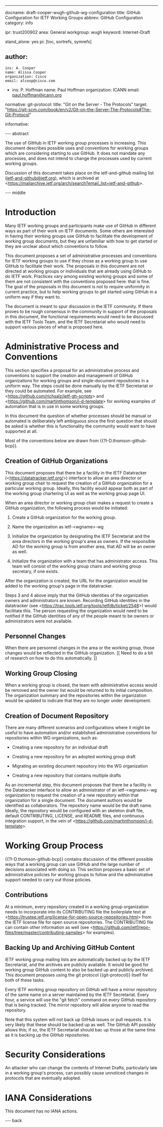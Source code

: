 ---
docname: draft-cooper-wugh-github-wg-configuration
title: GitHub Configuration for IETF Working Groups
abbrev: GitHub Configuration
category: info

ipr: trust200902
area: General
workgroup: wugh
keyword: Internet-Draft

stand_alone: yes
pi: [toc, sortrefs, symrefs]

author:
 -
    ins: A. Cooper
    name: Alissa Cooper
    organization: Cisco
    email: alcoop@cisco.com

 -
    ins: P. Hoffman
    name: Paul Hoffman
    organization: ICANN
    email: paul.hoffman@icann.org

normative:
  git-protocol:
    title: "Git on the Server - The Protocols"
    target: "https://git-scm.com/book/en/v2/Git-on-the-Server-The-Protocols#The-Git-Protocol"

informative:


--- abstract

The use of GitHub in IETF working group processes is increasing. This document describes possible uses and conventions for working groups which are considering starting to use GitHub. It does not mandate any processes, and does not intend to change the processes used by current working groups.

Discussion of this document takes place on the ietf-and-github mailing list (ietf-and-github@ietf.org), which is archived at &lt;https://mailarchive.ietf.org/arch/search?email_list=ietf-and-github&gt;.


--- middle

# Introduction

Many IETF working groups and participants make use of GitHub in different ways as part of their work on IETF documents. Some others are interested in having their working groups use GitHub to facilitate the development of working group documents, but they are unfamiliar with how to get started or they are unclear about which conventions to follow. 

This document proposes a set of administrative processes and conventions for IETF working groups to use if they chose as a working group to use GitHub to facilitate their work. The proposals in this document are not directed at working groups or individuals that are already using GitHub to do IETF work. Practices vary among existing working groups and some of them are not consistent with the conventions proposed here: that is fine. The goal of the proposals in this document is not to require uniformity in current practice, but to help working groups to get started using GitHub in a uniform way if they want to.

The document is meant to spur discussion in the IETF community. If there proves to be rough consensus in the community in support of the proposals in this document, the functional requirements would need to be discussed with the IETF Tools Team, and the IETF Secretariat who would need to support various pieces of what is proposed here.

# Administrative Process and Conventions

This section specifies a proposal for an administrative process and conventions to support the creation and management of GitHub organizations for working groups and single-document repositories in a uniform way. The steps could be done manually by the IETF Secretariat or they could be automated. For example, see &lt;https://github.com/richsalz/ietf-gh-scripts&gt; and &lt;https://github.com/martinthomson/i-d-template&gt; for working examples of automation that is in use in some working groups.

In this document the question of whether processes should be manual or automated is deliberately left ambiguous since the first question that should be asked is whether this is functionality the community would want to have supported at all.

Most of the conventions below are drawn from {{?I-D.thomson-github-bcp}}.

## Creation of GitHub Organizations

This document proposes that there be a facility in the IETF Datatracker (&lt;https://datatracker.ietf.org/&gt;) interface to allow an area director or working group chair to request the creation of a GitHub organization for a particular working group. Ideally, this facility would appear both as part of the working group chartering UI as well as the working group page UI.

When an area director or working group chair makes a request to create a GitHub organization, the following process would be initiated:

1. Create a GitHub organization for the working group.

2. Name the organization as ietf-&lt;wgname&gt;-wg

3. Initialize the organization by designating the IETF Secretariat and the area directors in the working group's area as owners. If the responsible AD for the working group is from another area, that AD will be an owner as well. 

4. Initialize the organization with a team that has administrator access. This team will consist of the working group chairs and working group secretary, if one exists.

After the organization is created, the URL for the organization would be added to the working group's page in the datatracker.

Steps 3 and 4 above imply that the GitHub identities of the organization owners and administrators are known. Recording GitHub identities in the datatracker (see &lt;https://trac.tools.ietf.org/tools/ietfdb/ticket/2548&gt;) would facilitate this. The person requesting the organization would need to be notified if the GitHub identities of any of the people meant to be owners or administrators were not available.

## Personnel Changes

When there are personnel changes in the area or the working group, those changes would be reflected in the GitHub organization. \[\[ Need to do a bit of research on how to do this automatically. \]\]

## Working Group Closing

When a working group is closed, the team with administrative access would be removed and the owner list would be returned to its initial composition. The organization summary and the repositories within the organization would be updated to indicate that they are no longer under development.

## Creation of Document Repository

There are many different scenarios and configurations where it might be useful to have automation and/or established administrative conventions for repositories within WG organizations, such as:

   - Creating a new repository for an individual draft

   - Creating a new repository for an adopted working group draft

   - Migrating an existing document repository into the WG organization

   - Creating a new repository that contains multiple drafts


As an incremental step, this document proposes that there be a facility in the Datatracker interface to allow an administrator of an ietf-&lt;wgname&gt;-wg organization to request the creation of a new repository within that organization for a single document. The document authors would be identified as collaborators. The repository name would be the draft name. Ideally, the repository would be configured with an skeleton draft file, default CONTRIBUTING, LICENSE, and README files, and continuous integration support, in the vein of &lt;https://github.com/martinthomson/i-d-template&gt;. 

# Working Group Process

{{?I-D.thomson-github-bcp}} contains discussion of the different possible ways that a working group can use GitHub and the large number of decisions associated with doing so. This section proposes a basic set of administrative policies for working groups to follow and the administrative support needed to carry out those policies.

## Contributions

At a minimum, every repository created in a working group organization needs to incorporate into its CONTRIBUTING file the boilerplate text at &lt;https://trustee.ietf.org/license-for-open-source-repositories.html&gt; from the IETF license file for open source repositories. The CONTRIBUTING file can contain other information as well (see &lt;https://github.com/ietf/repo-files/tree/master/contributing-samples&gt; for examples).

## Backing Up and Archiving GitHub Content

IETF working group mailing lists are automatically backed up by the IETF Secretariat, and the archives are publicly available. It would be good for working group GitHub content to also be backed up and publicly archived. This document proposes using the git protocol {{git-protocol}} itself for both of these tasks.

Every IETF working group repository on GitHub will have a mirror repository of the same name on a server maintained by the IETF Secretariat. Every hour, a service will use the "git fetch" command on every GitHub repository that is being tracked. The mirror repository will allow anyone to read the repository.

Note that this system will not back up GitHub issues or pull requests. It is very likely that these should be backed up as well. The GitHub API possibly allows this; if so, the IETF Secretariat should bac up those at the same time as it is backing up the GitHub repositories.
  

# Security Considerations

An attacker who can change the contents of Internet Drafts, particularly late in a working group's process, can possibly cause unnoticed changes in protocols that are eventually adopted.


# IANA Considerations

This document has no IANA actions.

--- back



